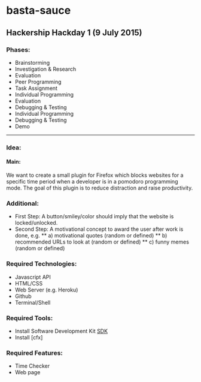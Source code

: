 # basta-sauce

## Hackership Hackday 1 (9 July 2015)

### Phases:

* Brainstorming
* Investigation & Research
* Evaluation
* Peer Programming
* Task Assignment
* Individual Programming
* Evaluation
* Debugging & Testing
* Individual Programming
* Debugging & Testing
* Demo

---

### Idea:
#### Main:
We want to create a small plugin for Firefox which blocks websites for a specific time period when a developer is in a pomodoro programming mode. The goal of this plugin is to reduce distraction and raise productivity.

### Additional:
* First Step: A button/smiley/color should imply that the website is locked/unlocked.
* Second Step: A motivational concept to award the user after work is done, e.g.
  ** a) motivational quotes (random or defined)
  ** b) recommended URLs to look at (random or defined)
  ** c) funny memes (random or defined)

### Required Technologies:
* Javascript API
* HTML/CSS
* Web Server (e.g. Heroku)
* Github
* Terminal/Shell

### Required Tools:

* Install Software Development Kit [SDK](https://developer.mozilla.org/en-US/Add-ons/SDK/Tutorials/Installation)
* Install [cfx]


### Required Features:
* Time Checker
* Web page
